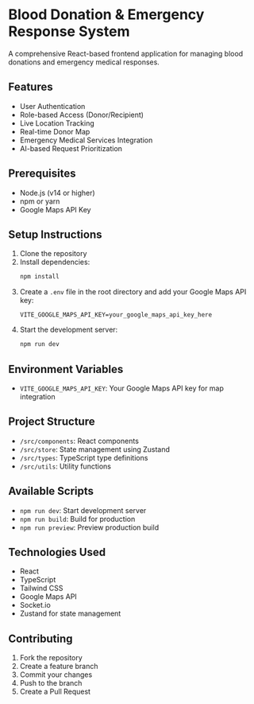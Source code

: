 # Blood Donation & Emergency Response System

A comprehensive React-based frontend application for managing blood donations and emergency medical responses.

## Features

- User Authentication
- Role-based Access (Donor/Recipient)
- Live Location Tracking
- Real-time Donor Map
- Emergency Medical Services Integration
- AI-based Request Prioritization

## Prerequisites

- Node.js (v14 or higher)
- npm or yarn
- Google Maps API Key

## Setup Instructions

1. Clone the repository
2. Install dependencies:
   ```bash
   npm install
   ```
3. Create a `.env` file in the root directory and add your Google Maps API key:
   ```
   VITE_GOOGLE_MAPS_API_KEY=your_google_maps_api_key_here
   ```
4. Start the development server:
   ```bash
   npm run dev
   ```

## Environment Variables

- `VITE_GOOGLE_MAPS_API_KEY`: Your Google Maps API key for map integration

## Project Structure

- `/src/components`: React components
- `/src/store`: State management using Zustand
- `/src/types`: TypeScript type definitions
- `/src/utils`: Utility functions

## Available Scripts

- `npm run dev`: Start development server
- `npm run build`: Build for production
- `npm run preview`: Preview production build

## Technologies Used

- React
- TypeScript
- Tailwind CSS
- Google Maps API
- Socket.io
- Zustand for state management

## Contributing

1. Fork the repository
2. Create a feature branch
3. Commit your changes
4. Push to the branch
5. Create a Pull Request